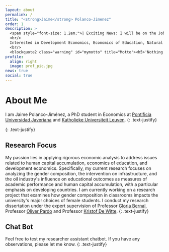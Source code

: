 ```yaml
---
layout: about
permalink: /
title: "<strong>Jaime</strong> Polanco-Jimenez"
order: 1
description: >
  <span style="font-size: 1.2em;">🚀 Exciting News: I will be on the Job Market in 2025/2026!</span>
  <br/>
  Interested in Development Economics, Economics of Education, Natural Resource Economics, and being an enthusiastic data scientist.
  <br/>
  <blockquote2 class="warning" id="mymotto" title="Motto"><h5>'Nothing is built on stone, all is built on sand; but we must build as if the sand were stone.'<br/> – Jorge Luis Borges</h5></blockquote2>
profile:
  align: right
  image: prof_pic.jpg
news: true
social: true
---
```

 
# About Me
I am Jaime Polanco-Jiménez, a PhD student in Economics at [Pontificia Universidad Javeriana](https://www.javeriana.edu.co/) and [Katholieke Universiteit Leuven](https://www.kuleuven.be/english/). 
{: .text-justify}
<!-- Currently, I am a visiting scholar under the supervision of Professor [Kristof De Witte](https://www.kuleuven.be/wieiswie/en/person/00049626) at [Katholieke Universiteit Leuven](https://www.kuleuven.be/english/). -->
{: .text-justify}

## Research Focus


My passion lies in applying rigorous economic analysis to address issues related to human capital accumulation, economics of education, and development economics. Specifically, my current research focuses on analyzing the gender composition, the intervention on infrastructure, and the oil industry's influence on educational outcomes as measures of academic performance and human capital accumulation, with a particular emphasis on developing countries. I am currently working on a research project that examines how gender composition in classrooms impacts the university's major choices of female students. I conduct my research dissertation under the expert supervision of Professor [Gloria Bernal](https://cea.javeriana.edu.co/w/facultad-de-cea-profesores-econom%C3%8Da-17?redirect=%2Fprofesores), Professor [Oliver Pardo](https://cea.javeriana.edu.co/w/facultad-de-cea-profesores-administraci%C3%93n-24?redirect=%2Fprofesores) and Professor [Kristof De Witte](https://www.kuleuven.be/wieiswie/en/person/00049626).
{: .text-justify}



 

## Chat Bot

Feel free to test my researcher assistant chatbot. If you have any observations, please let me know. 
{: .text-justify}

<div id="chat" class="w-full px-1 h-screen">
  <df-messenger
    location="us-central1"
    project-id="novyye-produkty"
    agent-id="dd6837ef-da45-44f4-b222-ccfaff6ade5b"
    language-code="en">
    <df-messenger-chat
    chat-title="Jaime Bot">
    </df-messenger-chat>
  </df-messenger>
</div>
 

<script src="https://www.gstatic.com/dialogflow-console/fast/df-messenger/prod/v1/df-messenger.js"></script>

<style>
  df-messenger {
    --df-messenger-bot-message: #004aad; /* Bot message background color - dark blue */
    --df-messenger-button-titlebar-color: #b76e2a; /* Title bar button color */
    --df-messenger-chat-background-color: #ffffff; /* Chat background color - pure white */
    --df-messenger-font-color: #000000; /* Font color for messages - black for high contrast */
    --df-messenger-send-icon: #fca103; /* Send icon color */
    --df-messenger-user-message: #005c2e; /* User message background color - dark green */
  }

  /* Ensure the custom properties are applied to the correct elements */
  df-messenger .chat-wrapper[opened] df-messenger-chat .message-list .message.user {
    background-color: var(--df-messenger-user-message);
  }

  df-messenger .chat-wrapper[opened] df-messenger-chat .message-list .message.bot {
    background-color: var(--df-messenger-bot-message);
  }

  df-messenger .chat-wrapper[opened] df-messenger-chat {
    background-color: var(--df-messenger-chat-background-color);
  }

  df-messenger .chat-wrapper[opened] df-messenger-chat .message-list .message {
    color: var(--df-messenger-font-color);
  }

  df-messenger .chat-wrapper[opened] df-messenger-titlebar {
    background-color: var(--df-messenger-button-titlebar-color);
  }

  df-messenger .chat-wrapper[opened] df-messenger-input {
    color: var(--df-messenger-font-color);
  }

  df-messenger .chat-wrapper[opened] df-messenger-send-icon {
    fill: var(--df-messenger-send-icon);
  }

  .df-messenger-message {
    font-family: Arial, sans-serif; /* Specify a fallback font */
    font-size: 18px; /* Increase font size for better readability */
    line-height: 1.5; /* Set line spacing */
    padding: 14px; /* Add padding for better spacing */
    margin: 5px 0; /* Add margins for better spacing between messages */
    color: var(--df-messenger-font-color); /* Apply the font color variable */
  }
  .w-full {
    width: 90%;
  }

  .px-1 {
    padding: 1.2rem, 0px;
  }

  .h-screen {
    height: 60vh;
  }
 
</style>  

<!-- Google tag (gtag.js) -->
<script async src="https://www.googletagmanager.com/gtag/js?id=G-EHXV39ZW0B"></script>
<script>
  window.dataLayer = window.dataLayer || [];
  function gtag(){dataLayer.push(arguments);}
  gtag('js', new Date());

  gtag('config', 'G-EHXV39ZW0B');
</script>


<!-- <script src="https://www.gstatic.com/dialogflow-console/fast/df-messenger/prod/v1/df-messenger.js"></script>
<df-messenger
  location="us-central1"
  project-id="novyye-produkty"
  agent-id="dd6837ef-da45-44f4-b222-ccfaff6ade5b"
  language-code="en">
  <df-messenger-chat-bubble
   chat-title="Jaime Bot">
  </df-messenger-chat-bubble>
</df-messenger>
<style>
  df-messenger {
    z-index: 999;
    position: fixed;
    bottom: 16px;
    right: 16px;  
    chat-width: 480px;	
    --df-messenger-bot-message: #878fac;
   --df-messenger-button-titlebar-color: #df9b56;
   --df-messenger-chat-background-color: #fafafa;
  } 
 
</style>   -->

<!-- Google tag (gtag.js) -->
<!-- <script async src="https://www.googletagmanager.com/gtag/js?id=G-EHXV39ZW0B"></script>
<script>
  window.dataLayer = window.dataLayer || [];
  function gtag(){dataLayer.push(arguments);}
  gtag('js', new Date());

  gtag('config', 'G-EHXV39ZW0B');
</script> -->